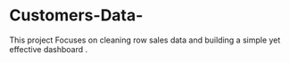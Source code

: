 # Customers-Data-
This project Focuses on cleaning row sales data and building a simple yet effective dashboard .
